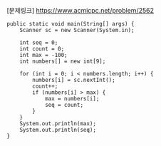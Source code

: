[문제링크] https://www.acmicpc.net/problem/2562

	public static void main(String[] args) {
		Scanner sc = new Scanner(System.in);

		int seq = 0;
		int count = 0;
		int max = -100;
		int numbers[] = new int[9];

		for (int i = 0; i < numbers.length; i++) {
			numbers[i] = sc.nextInt();
			count++;
			if (numbers[i] > max) {
				max = numbers[i];
				seq = count;
			}
		}
		System.out.println(max);
		System.out.println(seq);
	}
